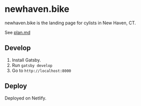 # newhaven.bike

newhaven.bike is the landing page for cylists in New Haven, CT.

See [plan.md](./doc/plan.md)

## Develop

1. Install Gatsby.
2. Run `gatsby develop`
3. Go to `http://localhost:8000`

## Deploy

Deployed on Netlify.
